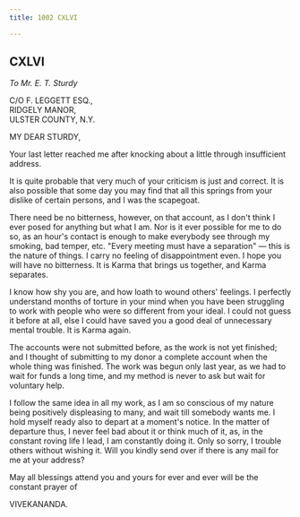 ```yaml
---
title: 1002 CXLVI

---
```

  

  


## CXLVI

*To Mr. E. T. Sturdy*

C/O F. LEGGETT ESQ.,  
RIDGELY MANOR,  
ULSTER COUNTY, N.Y.

MY DEAR STURDY,

Your last letter reached me after knocking about a little through
insufficient address.

It is quite probable that very much of your criticism is just and
correct. It is also possible that some day you may find that all this
springs from your dislike of certain persons, and I was the scapegoat.

There need be no bitterness, however, on that account, as I don't think
I ever posed for anything but what I am. Nor is it ever possible for me
to do so, as an hour's contact is enough to make everybody see through
my smoking, bad temper, etc. "Every meeting must have a separation" —
this is the nature of things. I carry no feeling of disappointment even.
I hope you will have no bitterness. It is Karma that brings us together,
and Karma separates.

I know how shy you are, and how loath to wound others' feelings. I
perfectly understand months of torture in your mind when you have been
struggling to work with people who were so different from your ideal. I
could not guess it before at all, else I could have saved you a good
deal of unnecessary mental trouble. It is Karma again.

The accounts were not submitted before, as the work is not yet finished;
and I thought of submitting to my donor a complete account when the
whole thing was finished. The work was begun only last year, as we had
to wait for funds a long time, and my method is never to ask but wait
for voluntary help.

I follow the same idea in all my work, as I am so conscious of my nature
being positively displeasing to many, and wait till somebody wants me. I
hold myself ready also to depart at a moment's notice. In the matter of
departure thus, I never feel bad about it or think much of it, as, in
the constant roving life I lead, I am constantly doing it. Only so
sorry, I trouble others without wishing it. Will you kindly send over if
there is any mail for me at your address?

May all blessings attend you and yours for ever and ever will be the
constant prayer of 

VIVEKANANDA.